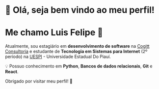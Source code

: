 # 👋 Olá, seja bem vindo ao meu perfil!
# Me chamo Luis Felipe 🙂

Atualmente, sou estagiário em **desenvolvimento de software** na [Cogitt Consultoria](https://cogittconsultoria.com.br/) e 
estudante de **Tecnologia em Sistemas para Internet** (2º período) na [UESPI](https://uespi.br/) - Universidade Estadual Do Piauí.  

💡 Possuo conhecimento em **Python**, **Bancos de dados relacionais**, **Git** e **React**.  

Obrigado por visitar meu perfil! 🚀  
